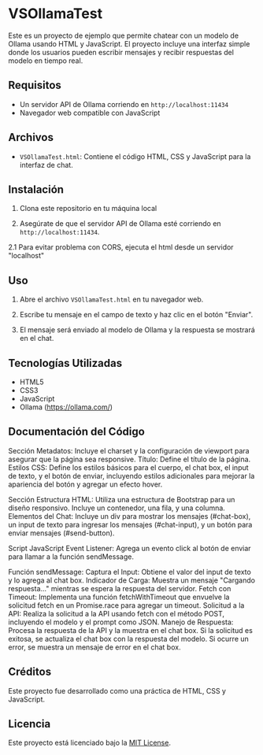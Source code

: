 # VSOllamaTest

Este es un proyecto de ejemplo que permite chatear con un modelo de Ollama usando HTML y JavaScript. El proyecto incluye una interfaz simple donde los usuarios pueden escribir mensajes y recibir respuestas del modelo en tiempo real.

## Requisitos

- Un servidor API de Ollama corriendo en `http://localhost:11434`
- Navegador web compatible con JavaScript

## Archivos

- `VSOllamaTest.html`: Contiene el código HTML, CSS y JavaScript para la interfaz de chat.

## Instalación

1. Clona este repositorio en tu máquina local    

2. Asegúrate de que el servidor API de Ollama esté corriendo en `http://localhost:11434`.

2.1 Para evitar problema con CORS, ejecuta el html desde un servidor "localhost"

## Uso

1. Abre el archivo `VSOllamaTest.html` en tu navegador web.

2. Escribe tu mensaje en el campo de texto y haz clic en el botón "Enviar".

3. El mensaje será enviado al modelo de Ollama y la respuesta se mostrará en el chat.

## Tecnologías Utilizadas

- HTML5
- CSS3
- JavaScript
- Ollama (https://ollama.com/)


## Documentación del Código
Sección <head>
Metadatos: Incluye el charset y la configuración de viewport para asegurar que la página sea responsive.
Título: Define el título de la página.
Estilos CSS: Define los estilos básicos para el cuerpo, el chat box, el input de texto, y el botón de enviar, incluyendo estilos adicionales para mejorar la apariencia del botón y agregar un efecto hover.

Sección <body>
Estructura HTML: Utiliza una estructura de Bootstrap para un diseño responsivo. Incluye un contenedor, una fila, y una columna.
Elementos del Chat: Incluye un div para mostrar los mensajes (#chat-box), un input de texto para ingresar los mensajes (#chat-input), y un botón para enviar mensajes (#send-button).

Script JavaScript
Event Listener: Agrega un evento click al botón de enviar para llamar a la función sendMessage.

Función sendMessage:
Captura el Input: Obtiene el valor del input de texto y lo agrega al chat box.
Indicador de Carga: Muestra un mensaje "Cargando respuesta..." mientras se espera la respuesta del servidor.
Fetch con Timeout: Implementa una función fetchWithTimeout que envuelve la solicitud fetch en un Promise.race para agregar un timeout.
Solicitud a la API: Realiza la solicitud a la API usando fetch con el método POST, incluyendo el modelo y el prompt como JSON.
Manejo de Respuesta: Procesa la respuesta de la API y la muestra en el chat box. Si la solicitud es exitosa, se actualiza el chat box con la respuesta del modelo. Si ocurre un error, se muestra un mensaje de error en el chat box.


## Créditos

Este proyecto fue desarrollado como una práctica de HTML, CSS y JavaScript.

## Licencia

Este proyecto está licenciado bajo la [MIT License](LICENSE).
